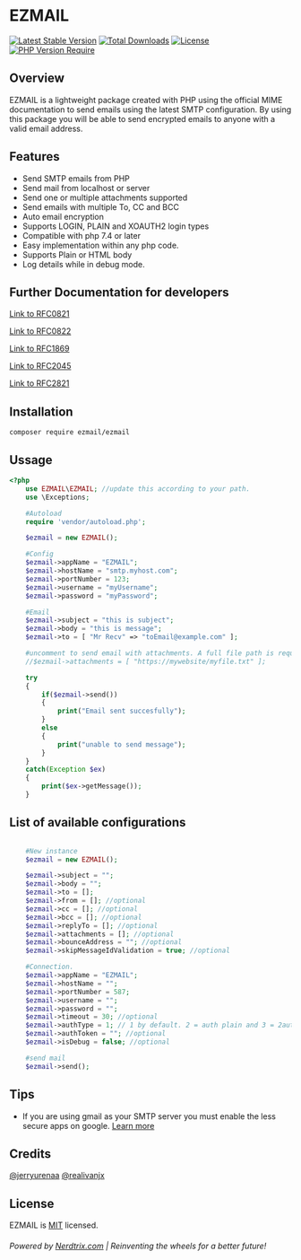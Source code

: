 # EZMAIL 

[![Latest Stable Version](http://poser.pugx.org/ezmail/ezmail/v)](https://packagist.org/packages/ezmail/ezmail)
[![Total Downloads](http://poser.pugx.org/ezmail/ezmail/downloads)](https://packagist.org/packages/ezmail/ezmail) 
[![License](http://poser.pugx.org/ezmail/ezmail/license)](https://packagist.org/packages/ezmail/ezmail) 
[![PHP Version Require](http://poser.pugx.org/ezmail/ezmail/require/php)](https://packagist.org/packages/ezmail/ezmail)

## Overview
EZMAIL is a lightweight package created with PHP using the official MIME documentation to send emails using the latest SMTP configuration. By using this package you will be able to send encrypted emails to anyone with a valid email address.

## Features
- Send SMTP emails from PHP 
- Send mail from localhost or server
- Send one or multiple attachments supported
- Send emails with multiple To, CC and BCC
- Auto email encryption
- Supports LOGIN, PLAIN and XOAUTH2 login types
- Compatible with php 7.4 or later
- Easy implementation within any php code.
- Supports Plain or HTML body
- Log details while in debug mode.


## Further Documentation for developers

[Link to RFC0821](https://www.ietf.org/rfc/rfc0821.txt)

[Link to RFC0822](https://tools.ietf.org/html/rfc822)

[Link to RFC1869](https://tools.ietf.org/html/rfc1869)

[Link to RFC2045](https://tools.ietf.org/html/rfc2045)

[Link to RFC2821](https://www.ietf.org/rfc/rfc2821.txt)

## Installation

```
composer require ezmail/ezmail
```


## Ussage 

```php
<?php
    use EZMAIL\EZMAIL; //update this according to your path.
    use \Exceptions; 

    #Autoload
    require 'vendor/autoload.php';

    $ezmail = new EZMAIL();

    #Config
    $ezmail->appName = "EZMAIL";
    $ezmail->hostName = "smtp.myhost.com";
    $ezmail->portNumber = 123;
    $ezmail->username = "myUsername";
    $ezmail->password = "myPassword";

    #Email
    $ezmail->subject = "this is subject";
    $ezmail->body = "this is message";
    $ezmail->to = [ "Mr Recv" => "toEmail@example.com" ];

    #uncomment to send email with attachments. A full file path is required.
    //$ezmail->attachments = [ "https://mywebsite/myfile.txt" ];

    try
    {
        if($ezmail->send())
        {
            print("Email sent succesfully");
        }
        else
        {
            print("unable to send message");
        }
    }
    catch(Exception $ex)
    {
        print($ex->getMessage());
    } 
```

## List of available configurations

```php

    #New instance
    $ezmail = new EZMAIL();

    $ezmail->subject = "";
    $ezmail->body = "";
    $ezmail->to = []; 
    $ezmail->from = []; //optional
    $ezmail->cc = []; //optional
    $ezmail->bcc = []; //optional
    $ezmail->replyTo = []; //optional
    $ezmail->attachments = []; //optional
    $ezmail->bounceAddress = ""; //optional
    $ezmail->skipMessageIdValidation = true; //optional

    #Connection.
    $ezmail->appName = "EZMAIL";
    $ezmail->hostName = "";
    $ezmail->portNumber = 587;
    $ezmail->username = "";
    $ezmail->password = "";
    $ezmail->timeout = 30; //optional
    $ezmail->authType = 1; // 1 by default. 2 = auth plain and 3 = 2auth | optional
    $ezmail->authToken = ""; //optional
    $ezmail->isDebug = false; //optional

    #send mail
    $ezmail->send();

```



## Tips
- If you are using gmail as your SMTP server you must enable the less secure apps on google. [Learn more](https://www.google.com/settings/security/lesssecureapps)  


## Credits
[@jerryurenaa](http://jerryurenaa.com)
[@realivanjx](https://github.com/realivanjx)



## License
EZMAIL is [MIT](https://github.com/Nerdtrix/FetchAsync/blob/main/LICENSE.md) licensed.


###### Powered by [Nerdtrix.com](http://nerdtrix.com) | Reinventing the wheels for a better future!